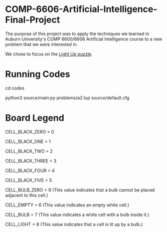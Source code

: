 # COMP-6606-Artificial-Intelligence-Final-Project
The purpose of this project was to apply the techniques we learned in Auburn University's COMP 6600/6606 Artificial Intelligence course to a new problem that we were interested in.

We chose to focus on the [Light Up puzzle](https://en.wikipedia.org/wiki/Light_Up_(puzzle)).

# Running Codes #
cd codes

python3 source/main.py problems/a2.lup source/default.cfg

# Board Legend #

CELL_BLACK_ZERO = 0

CELL_BLACK_ONE = 1

CELL_BLACK_TWO = 2

CELL_BLACK_THREE = 3

CELL_BLACK_FOUR = 4

CELL_BLACK_FIVE = 5

CELL_BULB_ZERO = 9 (This value indicates that a bulb cannot be placed adjacent to this cell.)

CELL_EMPTY = 6 (This value indicates an empty white cell.)

CELL_BULB = 7 (This value indicates a white cell with a bulb inside it.)

CELL_LIGHT = 8 (This value indicates that a cell is lit up by a bulb.)